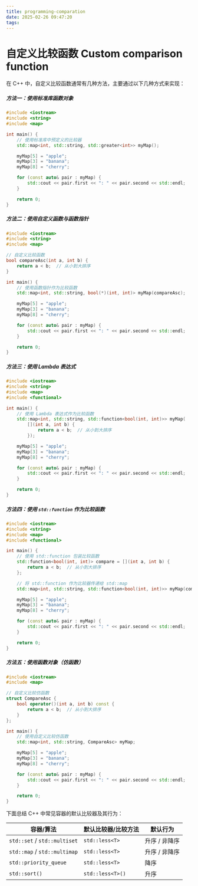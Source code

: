 ```yaml
---
title: programming-comparation
date: 2025-02-26 09:47:20
tags:
---
```


# 自定义比较函数 Custom comparison function

在 C++ 中，自定义比较函数通常有几种方法，主要通过以下几种方式来实现：

##### 方法一：使用标准库函数对象

```c++
#include <iostream>
#include <string>
#include <map>

int main() {
    // 使用标准库中预定义的比较器
    std::map<int, std::string, std::greater<int>> myMap();

    myMap[5] = "apple";
    myMap[3] = "banana";
    myMap[8] = "cherry";

    for (const auto& pair : myMap) {
        std::cout << pair.first << ": " << pair.second << std::endl;
    }

    return 0;
}
```

##### 方法二：使用自定义函数与函数指针

```c++
#include <iostream>
#include <string>
#include <map>

// 自定义比较函数
bool compareAsc(int a, int b) {
    return a < b;  // 从小到大排序
}

int main() {
    // 使用函数指针作为比较函数
    std::map<int, std::string, bool(*)(int, int)> myMap(compareAsc);

    myMap[5] = "apple";
    myMap[3] = "banana";
    myMap[8] = "cherry";

    for (const auto& pair : myMap) {
        std::cout << pair.first << ": " << pair.second << std::endl;
    }

    return 0;
}
```

##### 方法三：使用 Lambda 表达式

```c++
#include <iostream>
#include <string>
#include <map>
#include <functional>

int main() {
    // 使用 Lambda 表达式作为比较函数
    std::map<int, std::string, std::function<bool(int, int)>> myMap(
        [](int a, int b) {
            return a < b;  // 从小到大排序
        });

    myMap[5] = "apple";
    myMap[3] = "banana";
    myMap[8] = "cherry";

    for (const auto& pair : myMap) {
        std::cout << pair.first << ": " << pair.second << std::endl;
    }

    return 0;
}
```

##### 方法四：使用 `std::function` 作为比较函数

```c++
#include <iostream>
#include <string>
#include <map>
#include <functional>

int main() {
    // 使用 std::function 包装比较函数
    std::function<bool(int, int)> compare = [](int a, int b) {
        return a < b;  // 从小到大排序
    };

    // 将 std::function 作为比较器传递给 std::map
    std::map<int, std::string, std::function<bool(int, int)>> myMap(compare);

    myMap[5] = "apple";
    myMap[3] = "banana";
    myMap[8] = "cherry";

    for (const auto& pair : myMap) {
        std::cout << pair.first << ": " << pair.second << std::endl;
    }

    return 0;
}
```

##### 方法五：使用函数对象（仿函数）

```c++
#include <iostream>
#include <map>

// 自定义比较仿函数
struct CompareAsc {
    bool operator()(int a, int b) const {
        return a < b;  // 从小到大排序
    }
};

int main() {
    // 使用自定义比较仿函数
    std::map<int, std::string, CompareAsc> myMap;

    myMap[5] = "apple";
    myMap[3] = "banana";
    myMap[8] = "cherry";

    for (const auto& pair : myMap) {
        std::cout << pair.first << ": " << pair.second << std::endl;
    }

    return 0;
}
```



下面总结 C++ 中常见容器的默认比较器及其行为：

| 容器/算法                    | 默认比较器/比较方法 | 默认行为      |
| ---------------------------- | ------------------- | ------------- |
| `std::set` / `std::multiset` | `std::less<T>`      | 升序 / 非降序 |
| `std::map` / `std::multimap` | `std::less<T>`      | 升序 / 非降序 |
| `std::priority_queue`        | `std::less<T>`      | 降序          |
| `std::sort()`                | `std::less<T>()`    | 升序          |

